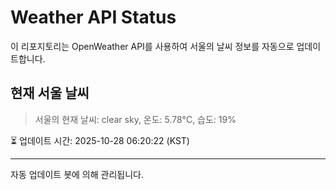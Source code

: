 
# Weather API Status

이 리포지토리는 OpenWeather API를 사용하여 서울의 날씨 정보를 자동으로 업데이트합니다.

## 현재 서울 날씨
> 서울의 현재 날씨: clear sky, 온도: 5.78°C, 습도: 19%

⏳ 업데이트 시간: 2025-10-28 06:20:22 (KST)

---
자동 업데이트 봇에 의해 관리됩니다.

